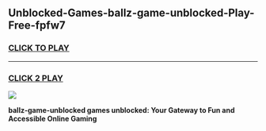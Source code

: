 
## Unblocked-Games-ballz-game-unblocked-Play-Free-fpfw7
<h3>
<a href="https://premium76.site?title=ballz-game-unblocked&ref=09A">CLICK TO PLAY</a></h3>
<hr>

<h3>
<a href="https://premium76.site?title=ballz-game-unblocked&ref=09A">CLICK 2 PLAY</a>
  
</h3>

<a href="https://premium76.site?title=ballz-game-unblocked&ref=09A"><img src="https://clearcache.store/games.png"></a>


**ballz-game-unblocked games unblocked: Your Gateway to Fun and Accessible Online Gaming**
